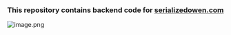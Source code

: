 ### This repository contains backend code for [serializedowen.com](serializedowen.com)

![image.png](https://cdn.serializedowen.com/Fn0-_NsNjSsx8iZbSE0DBQLrUlKq)
